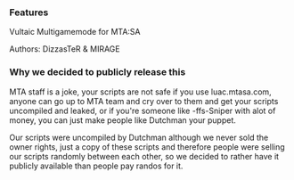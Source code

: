 ### Features

Vultaic Multigamemode for MTA:SA

Authors: DizzasTeR & MIRAGE

### Why we decided to publicly release this

MTA staff is a joke, your scripts are not safe if you use luac.mtasa.com, anyone can go up to MTA team and cry over to them and get your scripts uncompiled and leaked, or if you're someone like -ffs-Sniper with alot of money, you can just make people like Dutchman your puppet.

Our scripts were uncompiled by Dutchman although we never sold the owner rights, just a copy of these scripts and therefore people were selling our scripts randomly between each other, so we decided to rather have it publicly available than people pay randos for it.
